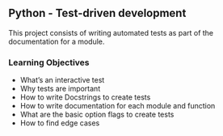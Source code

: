 ## Python - Test-driven development

This project consists of writing automated tests as part of the documentation for a module. 

### Learning Objectives
 - What’s an interactive test
 - Why tests are important
 - How to write Docstrings to create tests
 - How to write documentation for each module and function
 - What are the basic option flags to create tests
 - How to find edge cases
